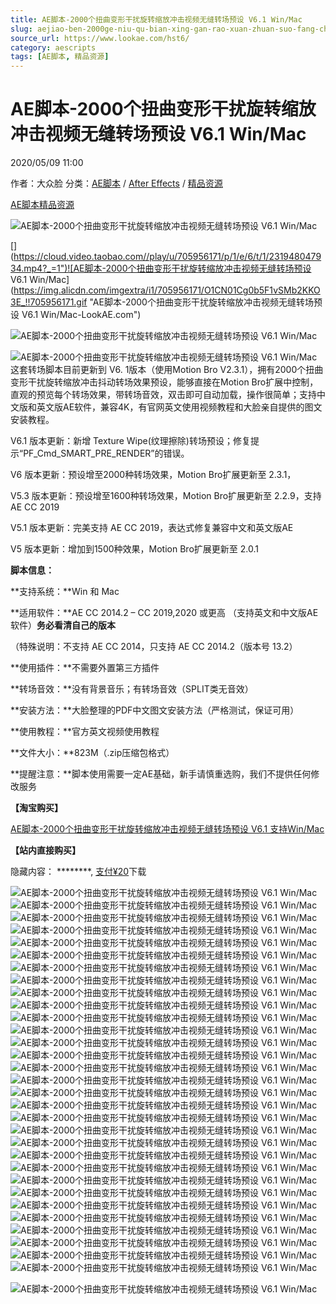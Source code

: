 ```yaml
---
title: AE脚本-2000个扭曲变形干扰旋转缩放冲击视频无缝转场预设 V6.1 Win/Mac
slug: aejiao-ben-2000ge-niu-qu-bian-xing-gan-rao-xuan-zhuan-suo-fang-chong-ji-shi-pin-wu-feng-zhuan-chang-yu-she-v6-1-win-mac
source_url: https://www.lookae.com/hst6/
category: aescripts
tags: [AE脚本, 精品资源]
---
```

# AE脚本-2000个扭曲变形干扰旋转缩放冲击视频无缝转场预设 V6.1 Win/Mac

2020/05/09 11:00

作者：大众脸
分类：[AE脚本](https://www.lookae.com/after-effects/aescripts/) / [After Effects](https://www.lookae.com/after-effects/) / [精品资源](https://www.lookae.com/fufei/)

[AE脚本](https://www.lookae.com/tag/ae%e8%84%9a%e6%9c%ac/)[精品资源](https://www.lookae.com/tag/%e7%b2%be%e5%93%81%e8%b5%84%e6%ba%90/)

![AE脚本-2000个扭曲变形干扰旋转缩放冲击视频无缝转场预设 V6.1 Win/Mac](https://www.lookae.com/wp-content/uploads/2019/12/HST6.jpg "AE脚本-2000个扭曲变形干扰旋转缩放冲击视频无缝转场预设 V6.1 Win/Mac-LookAE.com")

[[﻿]("https://cloud.video.taobao.com//play/u/705956171/p/1/e/6/t/1/231948047934.mp4)](https://cloud.video.taobao.com//play/u/705956171/p/1/e/6/t/1/231948047934.mp4?_=1")![AE脚本-2000个扭曲变形干扰旋转缩放冲击视频无缝转场预设 V6.1 Win/Mac](https://img.alicdn.com/imgextra/i1/705956171/O1CN01Cg0b5F1vSMb2KKO3E_!!705956171.gif "AE脚本-2000个扭曲变形干扰旋转缩放冲击视频无缝转场预设 V6.1 Win/Mac-LookAE.com")

![AE脚本-2000个扭曲变形干扰旋转缩放冲击视频无缝转场预设 V6.1 Win/Mac](https://img.alicdn.com/imgextra/i1/705956171/O1CN019lUjQV1vSMauyGonQ_!!705956171.gif "AE脚本-2000个扭曲变形干扰旋转缩放冲击视频无缝转场预设 V6.1 Win/Mac-LookAE.com")

![AE脚本-2000个扭曲变形干扰旋转缩放冲击视频无缝转场预设 V6.1 Win/Mac](https://img.alicdn.com/imgextra/i4/705956171/O1CN011vSMb2195zy4FfV_!!705956171.gif "AE脚本-2000个扭曲变形干扰旋转缩放冲击视频无缝转场预设 V6.1 Win/Mac-LookAE.com")这套转场脚本目前更新到 V6. 1版本（使用Motion Bro V2.3.1），拥有2000个扭曲变形干扰旋转缩放冲击抖动转场效果预设，能够直接在Motion Bro扩展中控制，直观的预览每个转场效果，带转场音效，双击即可自动加载，操作很简单；支持中文版和英文版AE软件，兼容4K，有官网英文使用视频教程和大脸亲自提供的图文安装教程。

V6.1 版本更新：新增 Texture Wipe(纹理擦除)转场预设；修复提示“PF\_Cmd\_SMART\_PRE\_RENDER”的错误。

V6 版本更新：预设增至2000种转场效果，Motion Bro扩展更新至 2.3.1，

V5.3 版本更新：预设增至1600种转场效果，Motion Bro扩展更新至 2.2.9，支持 AE CC 2019

V5.1 版本更新：完美支持 AE CC 2019，表达式修复兼容中文和英文版AE

V5 版本更新：增加到1500种效果，Motion Bro扩展更新至 2.0.1

**脚本信息：**

**支持系统：**Win 和 Mac

**适用软件：**AE CC 2014.2 – CC 2019,2020 或更高 （支持英文和中文版AE软件）**务必看清自己的版本**

（特殊说明：不支持 AE CC 2014，只支持 AE CC 2014.2（版本号 13.2）

**使用插件：**不需要外置第三方插件

**转场音效：**没有背景音乐；有转场音效（SPLIT类无音效）

**安装方法：**大脸整理的PDF中文图文安装方法（严格测试，保证可用）

**使用教程：**官方英文视频使用教程

**文件大小：**823M（.zip压缩包格式）

**提醒注意：**脚本使用需要一定AE基础，新手请慎重选购，我们不提供任何修改服务

**【淘宝购买】**

[AE脚本-2000个扭曲变形干扰旋转缩放冲击视频无缝转场预设 V6.1 支持Win/Mac](https://item.taobao.com/item.htm?id=581864155725)

**【站内直接购买】**

隐藏内容：
\*\*\*\*\*\*\*\*,
[支付¥20](https://www.lookae.com/wp-login.php?redirect_to=https%3A%2F%2Fwww.lookae.com%2Fhst6%2F)下载

![AE脚本-2000个扭曲变形干扰旋转缩放冲击视频无缝转场预设 V6.1 Win/Mac](https://img.alicdn.com/imgextra/i4/705956171/O1CN011vSMb0IUSuBhfnS_!!705956171.gif "AE脚本-2000个扭曲变形干扰旋转缩放冲击视频无缝转场预设 V6.1 Win/Mac-LookAE.com")![AE脚本-2000个扭曲变形干扰旋转缩放冲击视频无缝转场预设 V6.1 Win/Mac](https://img.alicdn.com/imgextra/i2/705956171/O1CN011vSMb23L6rBfnt7_!!705956171.gif "AE脚本-2000个扭曲变形干扰旋转缩放冲击视频无缝转场预设 V6.1 Win/Mac-LookAE.com")![AE脚本-2000个扭曲变形干扰旋转缩放冲击视频无缝转场预设 V6.1 Win/Mac](https://img.alicdn.com/imgextra/i1/705956171/O1CN01j5J4KA1vSMazqw5by_!!705956171.gif "AE脚本-2000个扭曲变形干扰旋转缩放冲击视频无缝转场预设 V6.1 Win/Mac-LookAE.com")![AE脚本-2000个扭曲变形干扰旋转缩放冲击视频无缝转场预设 V6.1 Win/Mac](https://img.alicdn.com/imgextra/i4/705956171/O1CN011vSMb1P31WUaPwD_!!705956171.gif "AE脚本-2000个扭曲变形干扰旋转缩放冲击视频无缝转场预设 V6.1 Win/Mac-LookAE.com")![AE脚本-2000个扭曲变形干扰旋转缩放冲击视频无缝转场预设 V6.1 Win/Mac](https://img.alicdn.com/imgextra/i3/705956171/O1CN01gIaRL71vSMb1BNial_!!705956171.gif "AE脚本-2000个扭曲变形干扰旋转缩放冲击视频无缝转场预设 V6.1 Win/Mac-LookAE.com")![AE脚本-2000个扭曲变形干扰旋转缩放冲击视频无缝转场预设 V6.1 Win/Mac](https://img.alicdn.com/imgextra/i4/705956171/O1CN01IytNEK1vSMb0p7ld6_!!705956171.gif "AE脚本-2000个扭曲变形干扰旋转缩放冲击视频无缝转场预设 V6.1 Win/Mac-LookAE.com")![AE脚本-2000个扭曲变形干扰旋转缩放冲击视频无缝转场预设 V6.1 Win/Mac](https://img.alicdn.com/imgextra/i1/705956171/O1CN01RTrwoE1vSMb24eCTX_!!705956171.gif "AE脚本-2000个扭曲变形干扰旋转缩放冲击视频无缝转场预设 V6.1 Win/Mac-LookAE.com")![AE脚本-2000个扭曲变形干扰旋转缩放冲击视频无缝转场预设 V6.1 Win/Mac](https://img.alicdn.com/imgextra/i1/705956171/O1CN011vSMb1OwRqttbmz_!!705956171.gif "AE脚本-2000个扭曲变形干扰旋转缩放冲击视频无缝转场预设 V6.1 Win/Mac-LookAE.com")![AE脚本-2000个扭曲变形干扰旋转缩放冲击视频无缝转场预设 V6.1 Win/Mac](https://img.alicdn.com/imgextra/i4/705956171/O1CN01WRc9eR1vSMb23H9FX_!!705956171.gif "AE脚本-2000个扭曲变形干扰旋转缩放冲击视频无缝转场预设 V6.1 Win/Mac-LookAE.com")![AE脚本-2000个扭曲变形干扰旋转缩放冲击视频无缝转场预设 V6.1 Win/Mac](https://img.alicdn.com/imgextra/i2/705956171/O1CN01WCrPQR1vSMb3BUxvz_!!705956171.gif "AE脚本-2000个扭曲变形干扰旋转缩放冲击视频无缝转场预设 V6.1 Win/Mac-LookAE.com")![AE脚本-2000个扭曲变形干扰旋转缩放冲击视频无缝转场预设 V6.1 Win/Mac](https://img.alicdn.com/imgextra/i4/705956171/O1CN01kzcEEA1vSMb3BT5V8_!!705956171.gif "AE脚本-2000个扭曲变形干扰旋转缩放冲击视频无缝转场预设 V6.1 Win/Mac-LookAE.com")![AE脚本-2000个扭曲变形干扰旋转缩放冲击视频无缝转场预设 V6.1 Win/Mac](https://img.alicdn.com/imgextra/i2/705956171/O1CN011vSMb2nJmWz64z1_!!705956171.gif "AE脚本-2000个扭曲变形干扰旋转缩放冲击视频无缝转场预设 V6.1 Win/Mac-LookAE.com")![AE脚本-2000个扭曲变形干扰旋转缩放冲击视频无缝转场预设 V6.1 Win/Mac](https://img.alicdn.com/imgextra/i2/705956171/O1CN011vSMb24ZyFK1TSo_!!705956171.gif "AE脚本-2000个扭曲变形干扰旋转缩放冲击视频无缝转场预设 V6.1 Win/Mac-LookAE.com")![AE脚本-2000个扭曲变形干扰旋转缩放冲击视频无缝转场预设 V6.1 Win/Mac](https://img.alicdn.com/imgextra/i2/705956171/O1CN01tNQ3u01vSMav0Pk6x_!!705956171.gif "AE脚本-2000个扭曲变形干扰旋转缩放冲击视频无缝转场预设 V6.1 Win/Mac-LookAE.com")![AE脚本-2000个扭曲变形干扰旋转缩放冲击视频无缝转场预设 V6.1 Win/Mac](https://img.alicdn.com/imgextra/i4/705956171/O1CN011vSMb3BPb6LNddu_!!705956171.gif "AE脚本-2000个扭曲变形干扰旋转缩放冲击视频无缝转场预设 V6.1 Win/Mac-LookAE.com")![AE脚本-2000个扭曲变形干扰旋转缩放冲击视频无缝转场预设 V6.1 Win/Mac](https://img.alicdn.com/imgextra/i3/705956171/O1CN01XUFBGQ1vSMb0ILXHL_!!705956171.gif "AE脚本-2000个扭曲变形干扰旋转缩放冲击视频无缝转场预设 V6.1 Win/Mac-LookAE.com")![AE脚本-2000个扭曲变形干扰旋转缩放冲击视频无缝转场预设 V6.1 Win/Mac](https://img.alicdn.com/imgextra/i4/705956171/O1CN011vSMb1lTKHtNwBj_!!705956171.gif "AE脚本-2000个扭曲变形干扰旋转缩放冲击视频无缝转场预设 V6.1 Win/Mac-LookAE.com")![AE脚本-2000个扭曲变形干扰旋转缩放冲击视频无缝转场预设 V6.1 Win/Mac](https://img.alicdn.com/imgextra/i4/705956171/O1CN011vSMb0ozAozKp6j_!!705956171.gif "AE脚本-2000个扭曲变形干扰旋转缩放冲击视频无缝转场预设 V6.1 Win/Mac-LookAE.com")![AE脚本-2000个扭曲变形干扰旋转缩放冲击视频无缝转场预设 V6.1 Win/Mac](https://img.alicdn.com/imgextra/i2/705956171/O1CN011vSMav0K6bguaT3_!!705956171.gif "AE脚本-2000个扭曲变形干扰旋转缩放冲击视频无缝转场预设 V6.1 Win/Mac-LookAE.com")![AE脚本-2000个扭曲变形干扰旋转缩放冲击视频无缝转场预设 V6.1 Win/Mac](https://img.alicdn.com/imgextra/i1/705956171/O1CN01JhrY7Y1vSMb1lOIKf_!!705956171.gif "AE脚本-2000个扭曲变形干扰旋转缩放冲击视频无缝转场预设 V6.1 Win/Mac-LookAE.com")![AE脚本-2000个扭曲变形干扰旋转缩放冲击视频无缝转场预设 V6.1 Win/Mac](https://img.alicdn.com/imgextra/i4/705956171/O1CN01f9a2TG1vSMb1eK0dK_!!705956171.gif "AE脚本-2000个扭曲变形干扰旋转缩放冲击视频无缝转场预设 V6.1 Win/Mac-LookAE.com")![AE脚本-2000个扭曲变形干扰旋转缩放冲击视频无缝转场预设 V6.1 Win/Mac](https://img.alicdn.com/imgextra/i3/705956171/O1CN011vSMb1Ome5NuRhd_!!705956171.gif "AE脚本-2000个扭曲变形干扰旋转缩放冲击视频无缝转场预设 V6.1 Win/Mac-LookAE.com")![AE脚本-2000个扭曲变形干扰旋转缩放冲击视频无缝转场预设 V6.1 Win/Mac](https://img.alicdn.com/imgextra/i1/705956171/O1CN01rPtmne1vSMb2nEk9H_!!705956171.gif "AE脚本-2000个扭曲变形干扰旋转缩放冲击视频无缝转场预设 V6.1 Win/Mac-LookAE.com")![AE脚本-2000个扭曲变形干扰旋转缩放冲击视频无缝转场预设 V6.1 Win/Mac](https://img.alicdn.com/imgextra/i3/705956171/O1CN01wMdeX31vSMazqhzYq_!!705956171.gif "AE脚本-2000个扭曲变形干扰旋转缩放冲击视频无缝转场预设 V6.1 Win/Mac-LookAE.com")![AE脚本-2000个扭曲变形干扰旋转缩放冲击视频无缝转场预设 V6.1 Win/Mac](https://img.alicdn.com/imgextra/i3/705956171/O1CN011vSMb0IHuOw0dmi_!!705956171.gif "AE脚本-2000个扭曲变形干扰旋转缩放冲击视频无缝转场预设 V6.1 Win/Mac-LookAE.com")![AE脚本-2000个扭曲变形干扰旋转缩放冲击视频无缝转场预设 V6.1 Win/Mac](https://img.alicdn.com/imgextra/i4/705956171/O1CN011vSMazGdwg6FgkH_!!705956171.gif "AE脚本-2000个扭曲变形干扰旋转缩放冲击视频无缝转场预设 V6.1 Win/Mac-LookAE.com")![AE脚本-2000个扭曲变形干扰旋转缩放冲击视频无缝转场预设 V6.1 Win/Mac](https://img.alicdn.com/imgextra/i3/705956171/O1CN014wjIyE1vSMb24Q2TA_!!705956171.gif "AE脚本-2000个扭曲变形干扰旋转缩放冲击视频无缝转场预设 V6.1 Win/Mac-LookAE.com")![AE脚本-2000个扭曲变形干扰旋转缩放冲击视频无缝转场预设 V6.1 Win/Mac](https://img.alicdn.com/imgextra/i3/705956171/O1CN011vSMb30lG6RRKkK_!!705956171.gif "AE脚本-2000个扭曲变形干扰旋转缩放冲击视频无缝转场预设 V6.1 Win/Mac-LookAE.com")![AE脚本-2000个扭曲变形干扰旋转缩放冲击视频无缝转场预设 V6.1 Win/Mac](https://img.alicdn.com/imgextra/i3/705956171/O1CN011vSMb1SGtBNtsKT_!!705956171.gif "AE脚本-2000个扭曲变形干扰旋转缩放冲击视频无缝转场预设 V6.1 Win/Mac-LookAE.com")![AE脚本-2000个扭曲变形干扰旋转缩放冲击视频无缝转场预设 V6.1 Win/Mac](https://img.alicdn.com/imgextra/i2/705956171/O1CN01Dp3Nqq1vSMb1eFViL_!!705956171.gif "AE脚本-2000个扭曲变形干扰旋转缩放冲击视频无缝转场预设 V6.1 Win/Mac-LookAE.com")![AE脚本-2000个扭曲变形干扰旋转缩放冲击视频无缝转场预设 V6.1 Win/Mac](https://img.alicdn.com/imgextra/i3/705956171/O1CN01thFkRk1vSMb24P1ve_!!705956171.gif "AE脚本-2000个扭曲变形干扰旋转缩放冲击视频无缝转场预设 V6.1 Win/Mac-LookAE.com")

![AE脚本-2000个扭曲变形干扰旋转缩放冲击视频无缝转场预设 V6.1 Win/Mac](https://img.alicdn.com/imgextra/i2/705956171/O1CN016OkVIe1vSMb1PYVqv_!!705956171.jpg "AE脚本-2000个扭曲变形干扰旋转缩放冲击视频无缝转场预设 V6.1 Win/Mac-LookAE.com")
